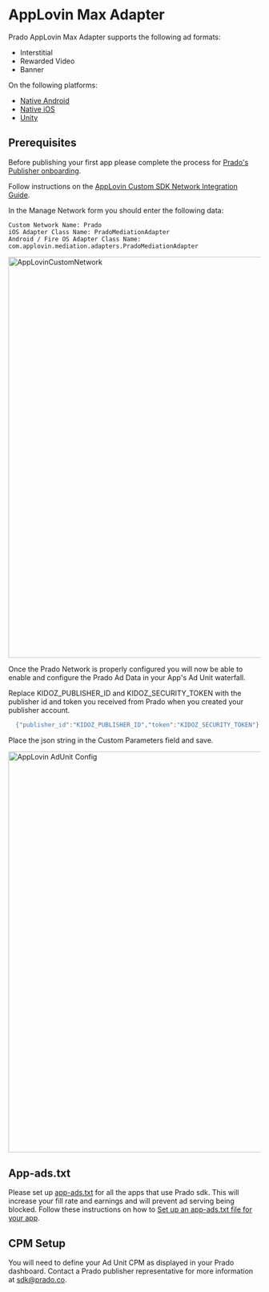 # AppLovin Max Adapter

Prado AppLovin Max Adapter supports the following ad formats:

+ Interstitial 
+ Rewarded Video
+ Banner

On the following platforms:

+ [Native Android](/Mediation/AppLovin%20Max%20Adapter/Android)
+ [Native iOS](/Mediation/AppLovin%20Max%20Adapter/iOS)
+ [Unity](/Mediation/AppLovin%20Max%20Adapter/Unity)

## Prerequisites

Before publishing your first app please complete the process for [Prado's Publisher onboarding](http://accounts.kidoz.net/publishers/register?utm_source=prado_github). <BR>

Follow instructions on the [AppLovin Custom SDK Network Integration Guide](https://dash.applovin.com/documentation/mediation/android/mediation-setup/custom-sdk).

In the Manage Network form you should enter the following data:
```
Custom Network Name: Prado 
iOS Adapter Class Name: PradoMediationAdapter
Android / Fire OS Adapter Class Name: com.applovin.mediation.adapters.PradoMediationAdapter
```
<img width="800" alt="AppLovinCustomNetwork" src="https://user-images.githubusercontent.com/86282008/197710543-171fe5fc-9c5e-414b-96ab-07f3b28de708.png">  
  
Once the Prado Network is properly configured you will now be able to enable and configure the Prado Ad Data in your App's Ad Unit waterfall.<BR>

Replace KIDOZ_PUBLISHER_ID and KIDOZ_SECURITY_TOKEN with the publisher id and token you received from Prado when you created your publisher account.
```java
  {"publisher_id":"KIDOZ_PUBLISHER_ID","token":"KIDOZ_SECURITY_TOKEN"}
```
Place the json string in the Custom Parameters field and save.
  
  <img width="800" alt="AppLovin AdUnit Config" src="https://user-images.githubusercontent.com/86282008/197715891-2a6501d4-741e-4322-9343-fcbfe49db1a2.png">

## App-ads.txt
Please set up [app-ads.txt](https://prado.co/app-ads.txt) for all the apps that use Prado sdk. This will increase your fill rate and earnings and will prevent ad serving being blocked.
Follow these instructions on how to [Set up an app-ads.txt file for your app](https://www.kidoz.net/intro-app-ads-txt).

## CPM Setup
You will need to define your Ad Unit CPM as displayed in your Prado dashboard. Contact a Prado publisher representative for more information at sdk@prado.co.

